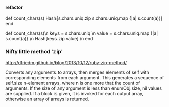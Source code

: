 #### refactor
def count_chars(s)
 Hash[s.chars.uniq.zip s.chars.uniq.map {|a| s.count(a)}]
end

def count_chars(s)\n
  keys = s.chars.uniq \n
  value = s.chars.uniq.map {|a| s.count(a)} \n
  Hash[keys.zip value] \n
end  
 
 
 ### Nifty little method 'zip'
 http://dfriedm.github.io/blog/2013/10/12/ruby-zip-method/
 
Converts any arguments to arrays, then merges elements of self with
corresponding elements from each argument. This generates a sequence of
self.size n-element arrays, where n is one more that the count of
arguments. If the size of any argument is less than enumObj.size, nil values
are supplied. If a block is given, it is invoked for each output array,
otherwise an array of arrays is returned.
